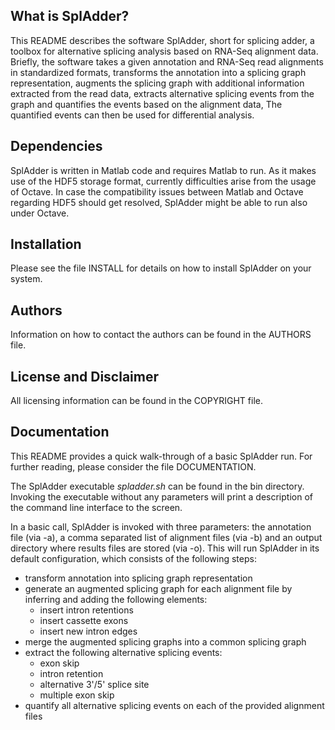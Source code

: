 What is SplAdder?
-----------------

This README describes the software SplAdder, short for splicing adder, a toolbox
for alternative splicing analysis based on RNA-Seq alignment data. Briefly, the
software takes a given annotation and RNA-Seq read alignments in standardized
formats, transforms the annotation into a splicing graph representation,
augments the splicing graph with additional information extracted from the read data,
extracts alternative splicing events from the graph and quantifies the events
based on the alignment data, The quantified events can then be used for
differential analysis.

Dependencies
------------

SplAdder is written in Matlab code and requires Matlab to run. As it makes use
of the HDF5 storage format, currently difficulties arise from the usage of
Octave. In case the compatibility issues between Matlab and Octave regarding
HDF5 should get resolved, SplAdder might be able to run also under Octave.

Installation
------------

Please see the file INSTALL for details on how to install SplAdder on your
system.

Authors
-------

Information on how to contact the authors can be found in the AUTHORS file.

License and Disclaimer
----------------------

All licensing information can be found in the COPYRIGHT file.

Documentation
-------------

This README provides a quick walk-through of a basic SplAdder run. For further
reading, please consider the file DOCUMENTATION.

The SplAdder executable *spladder.sh* can be found in the bin directory.
Invoking the executable without any parameters will print a description of the
command line interface to the screen.

In a basic call, SplAdder is invoked with three parameters: the annotation file
(via -a), a comma separated list of alignment files (via -b) and an output
directory where results files are stored (via -o). This will run SplAdder in its
default configuration, which consists of the following steps:

* transform annotation into splicing graph representation
* generate an augmented splicing graph for each alignment file by inferring and
  adding the following elements:
    - insert intron retentions
    - insert cassette exons
    - insert new intron edges
* merge the augmented splicing graphs into a common splicing graph
* extract the following alternative splicing events:
    - exon skip
    - intron retention
    - alternative 3'/5' splice site
    - multiple exon skip
* quantify all alternative splicing events on each of the provided alignment
  files
